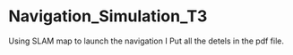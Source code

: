 # Navigation_Simulation_T3
Using SLAM map to launch the navigation
I Put all the detels in the pdf file.
